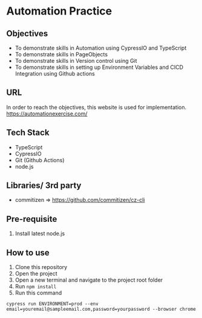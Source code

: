 # Automation Practice

## Objectives
- To demonstrate skills in Automation using CypressIO and TypeScript
- To demonstrate skills in PageObjects
- To demonstrate skills in Version control using Git
- To demonstrate skills in setting up Environment Variables and CICD Integration using Github actions

## URL
In order to reach the objectives, this website is used for implementation. https://automationexercise.com/

## Tech Stack
- TypeScript
- CypressIO
- Git (Github Actions)
- node.js

## Libraries/ 3rd party
- commitizen => https://github.com/commitizen/cz-cli

## Pre-requisite
1. Install latest node.js

## How to use
1. Clone this repository
2. Open the project
3. Open a new terminal and navigate to the project root folder
4. Run `npm install`
5. Run this command
```
cypress run ENVIRONMENT=prod --env email=youremail@sampleemail.com,password=yourpassword --browser chrome
```
